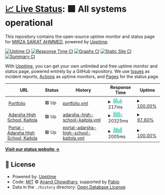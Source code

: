 # [📈 Live Status](https://mirzasaikatahmmed.github.io/uptime-status): <!--live status--> **🟩 All systems operational**

This repository contains the open-source uptime monitor and status page for [MIRZA SAIKAT AHMMED](https://saikat.com.bd/), powered by [Upptime](https://github.com/upptime/upptime).

[![Uptime CI](https://github.com/mirzasaikatahmmed/uptime-status/workflows/Uptime%20CI/badge.svg)](https://github.com/mirzasaikatahmmed/uptime-status/actions?query=workflow%3A%22Uptime+CI%22)
[![Response Time CI](https://github.com/mirzasaikatahmmed/uptime-status/workflows/Response%20Time%20CI/badge.svg)](https://github.com/mirzasaikatahmmed/uptime-status/actions?query=workflow%3A%22Response+Time+CI%22)
[![Graphs CI](https://github.com/mirzasaikatahmmed/uptime-status/workflows/Graphs%20CI/badge.svg)](https://github.com/mirzasaikatahmmed/uptime-status/actions?query=workflow%3A%22Graphs+CI%22)
[![Static Site CI](https://github.com/mirzasaikatahmmed/uptime-status/workflows/Static%20Site%20CI/badge.svg)](https://github.com/mirzasaikatahmmed/uptime-status/actions?query=workflow%3A%22Static+Site+CI%22)
[![Summary CI](https://github.com/mirzasaikatahmmed/uptime-status/workflows/Summary%20CI/badge.svg)](https://github.com/mirzasaikatahmmed/uptime-status/actions?query=workflow%3A%22Summary+CI%22)

With [Upptime](https://upptime.js.org), you can get your own unlimited and free uptime monitor and status page, powered entirely by a GitHub repository. We use [Issues](https://github.com/mirzasaikatahmmed/uptime-status/issues) as incident reports, [Actions](https://github.com/mirzasaikatahmmed/uptime-status/actions) as uptime monitors, and [Pages](https://mirzasaikatahmmed.github.io/uptime-status) for the status page.

<!--start: status pages-->
<!-- This summary is generated by Upptime (https://github.com/upptime/upptime) -->
<!-- Do not edit this manually, your changes will be overwritten -->
<!-- prettier-ignore -->
| URL | Status | History | Response Time | Uptime |
| --- | ------ | ------- | ------------- | ------ |
| <img alt="" src="https://icons.duckduckgo.com/ip3/saikat.com.bd.ico" height="13"> [Portfolio](https://saikat.com.bd) | 🟩 Up | [portfolio.yml](https://github.com/mirzasaikatahmmed/uptime-status/commits/HEAD/history/portfolio.yml) | <details><summary><img alt="Response time graph" src="./graphs/portfolio/response-time-week.png" height="20"> 217ms</summary><br><a href="https://mirzasaikatahmmed.github.io/uptime-status/history/portfolio"><img alt="Response time 290" src="https://img.shields.io/endpoint?url=https%3A%2F%2Fraw.githubusercontent.com%2Fmirzasaikatahmmed%2Fuptime-status%2FHEAD%2Fapi%2Fportfolio%2Fresponse-time.json"></a><br><a href="https://mirzasaikatahmmed.github.io/uptime-status/history/portfolio"><img alt="24-hour response time 139" src="https://img.shields.io/endpoint?url=https%3A%2F%2Fraw.githubusercontent.com%2Fmirzasaikatahmmed%2Fuptime-status%2FHEAD%2Fapi%2Fportfolio%2Fresponse-time-day.json"></a><br><a href="https://mirzasaikatahmmed.github.io/uptime-status/history/portfolio"><img alt="7-day response time 217" src="https://img.shields.io/endpoint?url=https%3A%2F%2Fraw.githubusercontent.com%2Fmirzasaikatahmmed%2Fuptime-status%2FHEAD%2Fapi%2Fportfolio%2Fresponse-time-week.json"></a><br><a href="https://mirzasaikatahmmed.github.io/uptime-status/history/portfolio"><img alt="30-day response time 290" src="https://img.shields.io/endpoint?url=https%3A%2F%2Fraw.githubusercontent.com%2Fmirzasaikatahmmed%2Fuptime-status%2FHEAD%2Fapi%2Fportfolio%2Fresponse-time-month.json"></a><br><a href="https://mirzasaikatahmmed.github.io/uptime-status/history/portfolio"><img alt="1-year response time 290" src="https://img.shields.io/endpoint?url=https%3A%2F%2Fraw.githubusercontent.com%2Fmirzasaikatahmmed%2Fuptime-status%2FHEAD%2Fapi%2Fportfolio%2Fresponse-time-year.json"></a></details> | <details><summary><a href="https://mirzasaikatahmmed.github.io/uptime-status/history/portfolio">100.00%</a></summary><a href="https://mirzasaikatahmmed.github.io/uptime-status/history/portfolio"><img alt="All-time uptime 100.00%" src="https://img.shields.io/endpoint?url=https%3A%2F%2Fraw.githubusercontent.com%2Fmirzasaikatahmmed%2Fuptime-status%2FHEAD%2Fapi%2Fportfolio%2Fuptime.json"></a><br><a href="https://mirzasaikatahmmed.github.io/uptime-status/history/portfolio"><img alt="24-hour uptime 100.00%" src="https://img.shields.io/endpoint?url=https%3A%2F%2Fraw.githubusercontent.com%2Fmirzasaikatahmmed%2Fuptime-status%2FHEAD%2Fapi%2Fportfolio%2Fuptime-day.json"></a><br><a href="https://mirzasaikatahmmed.github.io/uptime-status/history/portfolio"><img alt="7-day uptime 100.00%" src="https://img.shields.io/endpoint?url=https%3A%2F%2Fraw.githubusercontent.com%2Fmirzasaikatahmmed%2Fuptime-status%2FHEAD%2Fapi%2Fportfolio%2Fuptime-week.json"></a><br><a href="https://mirzasaikatahmmed.github.io/uptime-status/history/portfolio"><img alt="30-day uptime 100.00%" src="https://img.shields.io/endpoint?url=https%3A%2F%2Fraw.githubusercontent.com%2Fmirzasaikatahmmed%2Fuptime-status%2FHEAD%2Fapi%2Fportfolio%2Fuptime-month.json"></a><br><a href="https://mirzasaikatahmmed.github.io/uptime-status/history/portfolio"><img alt="1-year uptime 100.00%" src="https://img.shields.io/endpoint?url=https%3A%2F%2Fraw.githubusercontent.com%2Fmirzasaikatahmmed%2Fuptime-status%2FHEAD%2Fapi%2Fportfolio%2Fuptime-year.json"></a></details>
| <img alt="" src="https://icons.duckduckgo.com/ip3/ahskbera.edu.bd.ico" height="13"> [Adarsha High School, Kaitola](https://ahskbera.edu.bd) | 🟩 Up | [adarsha-high-school-kaitola.yml](https://github.com/mirzasaikatahmmed/uptime-status/commits/HEAD/history/adarsha-high-school-kaitola.yml) | <details><summary><img alt="Response time graph" src="./graphs/adarsha-high-school-kaitola/response-time-week.png" height="20"> 20325ms</summary><br><a href="https://mirzasaikatahmmed.github.io/uptime-status/history/adarsha-high-school-kaitola"><img alt="Response time 18736" src="https://img.shields.io/endpoint?url=https%3A%2F%2Fraw.githubusercontent.com%2Fmirzasaikatahmmed%2Fuptime-status%2FHEAD%2Fapi%2Fadarsha-high-school-kaitola%2Fresponse-time.json"></a><br><a href="https://mirzasaikatahmmed.github.io/uptime-status/history/adarsha-high-school-kaitola"><img alt="24-hour response time 23508" src="https://img.shields.io/endpoint?url=https%3A%2F%2Fraw.githubusercontent.com%2Fmirzasaikatahmmed%2Fuptime-status%2FHEAD%2Fapi%2Fadarsha-high-school-kaitola%2Fresponse-time-day.json"></a><br><a href="https://mirzasaikatahmmed.github.io/uptime-status/history/adarsha-high-school-kaitola"><img alt="7-day response time 20325" src="https://img.shields.io/endpoint?url=https%3A%2F%2Fraw.githubusercontent.com%2Fmirzasaikatahmmed%2Fuptime-status%2FHEAD%2Fapi%2Fadarsha-high-school-kaitola%2Fresponse-time-week.json"></a><br><a href="https://mirzasaikatahmmed.github.io/uptime-status/history/adarsha-high-school-kaitola"><img alt="30-day response time 18736" src="https://img.shields.io/endpoint?url=https%3A%2F%2Fraw.githubusercontent.com%2Fmirzasaikatahmmed%2Fuptime-status%2FHEAD%2Fapi%2Fadarsha-high-school-kaitola%2Fresponse-time-month.json"></a><br><a href="https://mirzasaikatahmmed.github.io/uptime-status/history/adarsha-high-school-kaitola"><img alt="1-year response time 18736" src="https://img.shields.io/endpoint?url=https%3A%2F%2Fraw.githubusercontent.com%2Fmirzasaikatahmmed%2Fuptime-status%2FHEAD%2Fapi%2Fadarsha-high-school-kaitola%2Fresponse-time-year.json"></a></details> | <details><summary><a href="https://mirzasaikatahmmed.github.io/uptime-status/history/adarsha-high-school-kaitola">97.60%</a></summary><a href="https://mirzasaikatahmmed.github.io/uptime-status/history/adarsha-high-school-kaitola"><img alt="All-time uptime 97.66%" src="https://img.shields.io/endpoint?url=https%3A%2F%2Fraw.githubusercontent.com%2Fmirzasaikatahmmed%2Fuptime-status%2FHEAD%2Fapi%2Fadarsha-high-school-kaitola%2Fuptime.json"></a><br><a href="https://mirzasaikatahmmed.github.io/uptime-status/history/adarsha-high-school-kaitola"><img alt="24-hour uptime 96.12%" src="https://img.shields.io/endpoint?url=https%3A%2F%2Fraw.githubusercontent.com%2Fmirzasaikatahmmed%2Fuptime-status%2FHEAD%2Fapi%2Fadarsha-high-school-kaitola%2Fuptime-day.json"></a><br><a href="https://mirzasaikatahmmed.github.io/uptime-status/history/adarsha-high-school-kaitola"><img alt="7-day uptime 97.60%" src="https://img.shields.io/endpoint?url=https%3A%2F%2Fraw.githubusercontent.com%2Fmirzasaikatahmmed%2Fuptime-status%2FHEAD%2Fapi%2Fadarsha-high-school-kaitola%2Fuptime-week.json"></a><br><a href="https://mirzasaikatahmmed.github.io/uptime-status/history/adarsha-high-school-kaitola"><img alt="30-day uptime 97.66%" src="https://img.shields.io/endpoint?url=https%3A%2F%2Fraw.githubusercontent.com%2Fmirzasaikatahmmed%2Fuptime-status%2FHEAD%2Fapi%2Fadarsha-high-school-kaitola%2Fuptime-month.json"></a><br><a href="https://mirzasaikatahmmed.github.io/uptime-status/history/adarsha-high-school-kaitola"><img alt="1-year uptime 97.66%" src="https://img.shields.io/endpoint?url=https%3A%2F%2Fraw.githubusercontent.com%2Fmirzasaikatahmmed%2Fuptime-status%2FHEAD%2Fapi%2Fadarsha-high-school-kaitola%2Fuptime-year.json"></a></details>
| <img alt="" src="https://icons.duckduckgo.com/ip3/portal.ahskbera.edu.bd.ico" height="13"> [Portal - Adarsha High School, Kaitola](https://portal.ahskbera.edu.bd) | 🟩 Up | [portal-adarsha-high-school-kaitola.yml](https://github.com/mirzasaikatahmmed/uptime-status/commits/HEAD/history/portal-adarsha-high-school-kaitola.yml) | <details><summary><img alt="Response time graph" src="./graphs/portal-adarsha-high-school-kaitola/response-time-week.png" height="20"> 2005ms</summary><br><a href="https://mirzasaikatahmmed.github.io/uptime-status/history/portal-adarsha-high-school-kaitola"><img alt="Response time 2103" src="https://img.shields.io/endpoint?url=https%3A%2F%2Fraw.githubusercontent.com%2Fmirzasaikatahmmed%2Fuptime-status%2FHEAD%2Fapi%2Fportal-adarsha-high-school-kaitola%2Fresponse-time.json"></a><br><a href="https://mirzasaikatahmmed.github.io/uptime-status/history/portal-adarsha-high-school-kaitola"><img alt="24-hour response time 2030" src="https://img.shields.io/endpoint?url=https%3A%2F%2Fraw.githubusercontent.com%2Fmirzasaikatahmmed%2Fuptime-status%2FHEAD%2Fapi%2Fportal-adarsha-high-school-kaitola%2Fresponse-time-day.json"></a><br><a href="https://mirzasaikatahmmed.github.io/uptime-status/history/portal-adarsha-high-school-kaitola"><img alt="7-day response time 2005" src="https://img.shields.io/endpoint?url=https%3A%2F%2Fraw.githubusercontent.com%2Fmirzasaikatahmmed%2Fuptime-status%2FHEAD%2Fapi%2Fportal-adarsha-high-school-kaitola%2Fresponse-time-week.json"></a><br><a href="https://mirzasaikatahmmed.github.io/uptime-status/history/portal-adarsha-high-school-kaitola"><img alt="30-day response time 2103" src="https://img.shields.io/endpoint?url=https%3A%2F%2Fraw.githubusercontent.com%2Fmirzasaikatahmmed%2Fuptime-status%2FHEAD%2Fapi%2Fportal-adarsha-high-school-kaitola%2Fresponse-time-month.json"></a><br><a href="https://mirzasaikatahmmed.github.io/uptime-status/history/portal-adarsha-high-school-kaitola"><img alt="1-year response time 2103" src="https://img.shields.io/endpoint?url=https%3A%2F%2Fraw.githubusercontent.com%2Fmirzasaikatahmmed%2Fuptime-status%2FHEAD%2Fapi%2Fportal-adarsha-high-school-kaitola%2Fresponse-time-year.json"></a></details> | <details><summary><a href="https://mirzasaikatahmmed.github.io/uptime-status/history/portal-adarsha-high-school-kaitola">100.00%</a></summary><a href="https://mirzasaikatahmmed.github.io/uptime-status/history/portal-adarsha-high-school-kaitola"><img alt="All-time uptime 99.87%" src="https://img.shields.io/endpoint?url=https%3A%2F%2Fraw.githubusercontent.com%2Fmirzasaikatahmmed%2Fuptime-status%2FHEAD%2Fapi%2Fportal-adarsha-high-school-kaitola%2Fuptime.json"></a><br><a href="https://mirzasaikatahmmed.github.io/uptime-status/history/portal-adarsha-high-school-kaitola"><img alt="24-hour uptime 100.00%" src="https://img.shields.io/endpoint?url=https%3A%2F%2Fraw.githubusercontent.com%2Fmirzasaikatahmmed%2Fuptime-status%2FHEAD%2Fapi%2Fportal-adarsha-high-school-kaitola%2Fuptime-day.json"></a><br><a href="https://mirzasaikatahmmed.github.io/uptime-status/history/portal-adarsha-high-school-kaitola"><img alt="7-day uptime 100.00%" src="https://img.shields.io/endpoint?url=https%3A%2F%2Fraw.githubusercontent.com%2Fmirzasaikatahmmed%2Fuptime-status%2FHEAD%2Fapi%2Fportal-adarsha-high-school-kaitola%2Fuptime-week.json"></a><br><a href="https://mirzasaikatahmmed.github.io/uptime-status/history/portal-adarsha-high-school-kaitola"><img alt="30-day uptime 99.87%" src="https://img.shields.io/endpoint?url=https%3A%2F%2Fraw.githubusercontent.com%2Fmirzasaikatahmmed%2Fuptime-status%2FHEAD%2Fapi%2Fportal-adarsha-high-school-kaitola%2Fuptime-month.json"></a><br><a href="https://mirzasaikatahmmed.github.io/uptime-status/history/portal-adarsha-high-school-kaitola"><img alt="1-year uptime 99.87%" src="https://img.shields.io/endpoint?url=https%3A%2F%2Fraw.githubusercontent.com%2Fmirzasaikatahmmed%2Fuptime-status%2FHEAD%2Fapi%2Fportal-adarsha-high-school-kaitola%2Fuptime-year.json"></a></details>

<!--end: status pages-->

[**Visit our status website →**](https://mirzasaikatahmmed.github.io/uptime-status)

## 📄 License

- Powered by: [Upptime](https://github.com/upptime/upptime)
- Code: [MIT](./LICENSE) © [Anand Chowdhary](https://anandchowdhary.com), supported by [Pabio](https://pabio.com)
- Data in the `./history` directory: [Open Database License](https://opendatacommons.org/licenses/odbl/1-0/)
